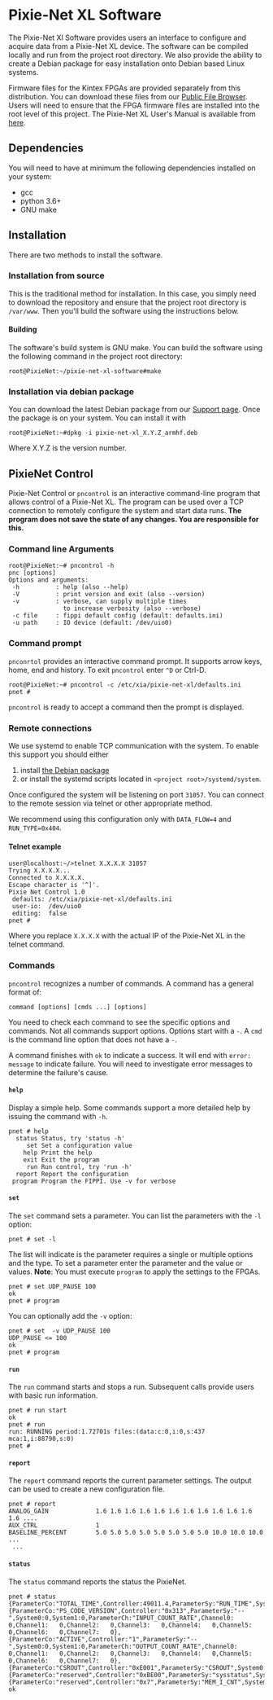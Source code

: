 # Pixie-Net XL Software

The Pixie-Net Xl Software provides users an interface to configure and acquire data from a 
Pixie-Net XL device. The software can be compiled locally and run from the project root directory. 
We also provide the ability to create a Debian package for easy installation onto Debian based Linux
systems. 

Firmware files for the Kintex FPGAs are provided separately from this distribution. You can download 
these files from our [Public File Browser](http://files.xia.com/#hardware/pixie/pixie-net-xl/). Users
will need to ensure that the FPGA firmware files are installed into the root level of this project. 
The Pixie-Net XL User's Manual is available from [here](http://files.xia.com/#hardware/pixie/pixie-net-xl/documentation/).

## Dependencies
You will need to have at minimum the following dependencies installed on your system:
* gcc
* python 3.6+
* GNU make

## Installation
There are two methods to install the software.

### Installation from source
This is the traditional method for installation. In this case, you simply need to download the repository
and ensure that the project root directory is `/var/www`. Then you'll build the software using the instructions
below. 

#### Building
The software's build system is GNU make. You can build the software using the following command in
the project root directory:
```shell
root@PixieNet:~/pixie-net-xl-software#make
```

### Installation via debian package
You can download the latest Debian package from our [Support page](https://xiallc.atlassian.net/wiki/spaces/SUPPORT/pages/207552533/Pixie-Net+XL+Software).
Once the package is on your system. You can install it with 
```shell
root@PixieNet:~#dpkg -i pixie-net-xl_X.Y.Z_armhf.deb
```
Where X.Y.Z is the version number.

## PixieNet Control
Pixie-Net Control or `pncontrol` is an interactive command-line program that allows control of a 
Pixie-Net XL. The program can be used over a TCP connection to remotely configure the system and 
start data runs. **The program does not save the state of any changes. You are responsible for this.**

### Command line Arguments
```
root@PixieNet:~# pncontrol -h
pnc [options]
Options and arguments:
 -h          : help (also --help)
 -V          : print version and exit (also --version)
 -v          : verbose, can supply multiple times
               to increase verbosity (also --verbose)
 -c file     : fippi default config (default: defaults.ini)
 -u path     : IO device (default: /dev/uio0)
```

### Command prompt
`pnconrtol` provides an interactive command prompt. It supports arrow keys, home, end and history. 
To exit `pncontrol` enter `^D` or Ctrl-D.
```
root@PixieNet:~# pncontrol -c /etc/xia/pixie-net-xl/defaults.ini
pnet #
```

`pncontrol` is ready to accept a command then the prompt is displayed. 

### Remote connections
We use systemd to enable TCP communication with the system. To enable this support you should 
either 
1. install 
[the Debian package](https://xiallc.atlassian.net/wiki/spaces/SUPPORT/pages/207552533/Pixie-Net+XL+Software)
2. or install the systemd scripts located in `<project root>/systemd/system`.

Once configured the system will be listening on port `31057`. You can connect to the remote session
via telnet or other appropriate method.

We recommend using this configuration only with `DATA_FLOW=4` and `RUN_TYPE=0x404`. 

#### Telnet example
```shell
user@localhost:~/>telnet X.X.X.X 31057
Trying X.X.X.X...
Connected to X.X.X.X.
Escape character is '^]'.
Pixie Net Control 1.0
 defaults: /etc/xia/pixie-net-xl/defaults.ini
 user-io:  /dev/uio0
 editing:  false
pnet #
```
Where you replace `X.X.X.X` with the actual IP of the Pixie-Net XL in the telnet command.

### Commands
`pncontrol` recognizes a number of commands. A command has a general format of:
```
command [options] [cmds ...] [options]
```

You need to check each command to see the specific options and commands. Not
all commands support options. Options start with a `-`. A `cmd` is the
command line option that does not have a `-`.

A command finishes with `ok` to indicate a success. It will end with `error: message` to indicate 
failure. You will need to investigate error messages to determine the failure's cause.

#### `help`
Display a simple help. Some commands support a more detailed help by issuing
the command with `-h`.

```
pnet # help
  status Status, try 'status -h'
     set Set a configuration value
    help Print the help
    exit Exit the program
     run Run control, try 'run -h'
  report Report the configuration
 program Program the FIPPI. Use -v for verbose
```

#### `set`
The `set` command sets a parameter. You can list the parameters with the `-l` option:
```
pnet # set -l
```
The list will indicate is the parameter requires a single or multiple options and the type. To set 
a parameter enter the parameter and the value or values. **Note**: You must execute `program` to 
apply the settings to the FPGAs. 

```
pnet # set UDP_PAUSE 100
ok
pnet # program
```

You can optionally add the `-v` option:

```
pnet # set  -v UDP_PAUSE 100
UDP_PAUSE <= 100
ok
pnet # program
```

#### `run`
The `run` command starts and stops a run. Subsequent calls provide users with basic run information.

```
pnet # run start
ok
pnet # run
run: RUNNING period:1.72701s files:(data:c:0,i:0,s:437 mca:1,i:88790,s:0)
pnet #
```

#### `report`
The `report` command reports the current parameter settings. The output can be used to create a new
configuration file. 

```
pnet # report
ANALOG_GAIN             1.6 1.6 1.6 1.6 1.6 1.6 1.6 1.6 1.6 1.6 1.6 1.6 ....
AUX_CTRL                1
BASELINE_PERCENT        5.0 5.0 5.0 5.0 5.0 5.0 5.0 5.0 10.0 10.0 10.0 ...
 ...
```

#### `status`
The `status` command reports the status the PixieNet.

```
pnet # status
{ParameterCo:"TOTAL_TIME",Controller:49011.4,ParameterSy:"RUN_TIME",System0:42802.7,System1:42802.7,ParameterCh:"COUNT_TIME",Channel0:42802.7,Channel1:42802.7,Channel2:42802.7,Channel3:42802.7,Channel4:42802.7,Channel5:42802.7,Channel6:42802.7,Channel7:42802.7},
{ParameterCo:"PS_CODE_VERSION",Controller:"0x313",ParameterSy:"--",System0:0,System1:0,ParameterCh:"INPUT_COUNT_RATE",Channel0:   0,Channel1:   0,Channel2:   0,Channel3:   0,Channel4:   0,Channel5:   0,Channel6:   0,Channel7:   0},
{ParameterCo:"ACTIVE",Controller:"1",ParameterSy:"--",System0:0,System1:0,ParameterCh:"OUTPUT_COUNT_RATE",Channel0:   0,Channel1:   0,Channel2:   0,Channel3:   0,Channel4:   0,Channel5:   0,Channel6:   0,Channel7:   0},
{ParameterCo:"CSROUT",Controller:"0xE001",ParameterSy:"CSROUT",System0:"0x2000",System1:"0x2000",ParameterCh:"COUNTTIME",Channel0:22053,Channel1:22938,Channel2:23803,Channel3:24663,Channel4:27551,Channel5:28411,Channel6:29276,Channel7:30141},
{ParameterCo:"reserved",Controller:"0xBE00",ParameterSy:"sysstatus",System0:"0x0",System1:"0x0",ParameterCh:"COUNTTIME",Channel0:47289,Channel1:47289,Channel2:47289,Channel3:47289,Channel4:47289,Channel5:47289,Channel6:47289,Channel7:47289},
{ParameterCo:"reserved",Controller:"0x7",ParameterSy:"MEM_I_CNT",System0:"0x0",System1:"0x0",ParameterCh:"COUNTTIME",Channel0:1245,Channel1:1245,Channel2:1245,Channel3:1245,Channel4:1245,Channel5:1245,Channel6:1245,Channel7:1245},
ok
```